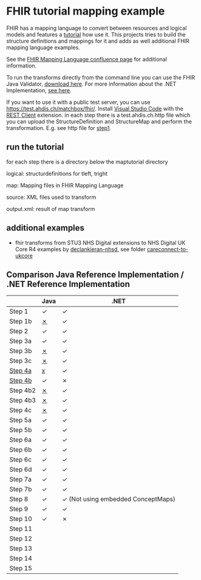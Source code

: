 # FHIR tutorial mapping example
FHIR has a mapping language to convert between resources and logical models and features a [tutorial](http://build.fhir.org/mapping-tutorial.html) how use it. This projects tries to build the structure definitions and mappings for it and adds as well additional FHIR mapping language examples.

See the [FHIR Mapping Language confluence page](https://confluence.hl7.org/display/FHIR/Using+the+FHIR+Mapping+Language) for additional information. 

To run the transforms directly from the command line you can use the FHIR Java Validator, [download here](https://github.com/hapifhir/org.hl7.fhir.core/releases/latest/download/validator_cli.jar).
For more information about the .NET Implementation, [see here](https://github.com/brianpos/fhir-net-mappinglanguage).

If you want to use it with a public test server, you can use https://test.ahdis.ch/matchbox/fhir/. Install [Visual Studio Code](https://code.visualstudio.com/) with the [REST Client](https://marketplace.visualstudio.com/items?itemName=humao.rest-client) extension. in each step there is a test.ahdis.ch.http file which you can upload the StructureDefinition and StructureMap and perform the transformation. E.g. see http file for [step1](https://github.com/ahdis/fhir-mapping-tutorial/blob/master/maptutorial/step1/test.ahdis.ch.http).

## run the tutorial
for each step there is a directory below the maptutorial directory

logical: structurdefinitions for tleft, tright

map: Mapping files in FHIR Mapping Language

source: XML files used to transform

output.xml: result of map transform

## additional examples
- fhir transforms from STU3 NHS Digital extensions to NHS Digital UK Core R4 examples by [declankieran-nhsd](https://github.com/ahdis/fhir-mapping-tutorial/commits?author=declankieran-nhsd), see folder [careconnect-to-ukcore](tree/master/careconnect-to-ukcore)


## Comparison Java Reference Implementation / .NET Reference Implementation

|          | Java | .NET |
|----------|------|------|
| Step 1   |  ✓   |   ✓  |
| Step 1b  |  [✗](https://github.com/ahdis/fhir-mapping-tutorial/issues/20)   |   ✓  |
| Step 2   |  ✓   |   ✓  |
| Step 3a  |  ✓   |   ✓  |
| Step 3b  |  [✗](https://github.com/ahdis/fhir-mapping-tutorial/issues/21)  |   ✓  |
| Step 3c  |  [✗](https://github.com/ahdis/fhir-mapping-tutorial/issues/21)  |   ✓  |
| [Step 4a](https://jira.hl7.org/browse/FHIR-27140)  |  [x](https://github.com/ahdis/fhir-mapping-tutorial/issues/22)  |   ✓  | 
| [Step 4b](https://jira.hl7.org/browse/FHIR-28465)  |  ✓  |   ✗  |
| Step 4b2 |  [✗](https://github.com/ahdis/fhir-mapping-tutorial/issues/21)  |   ✓  |
| Step 4b3 |  [✗](https://github.com/ahdis/fhir-mapping-tutorial/issues/21) |   ✓  |
| Step 4c  |  [✗](https://github.com/ahdis/fhir-mapping-tutorial/issues/21)  |   ✓  |
| Step 5a  |  ✓   |   ✓  |
| Step 5b  |  ✓   |   ✓  |
| Step 6a  |  ✓   |   ✓  |
| Step 6b  |  ✓   |   ✓  |
| Step 6c  |  ✓   |   ✓  |
| Step 6d  |  ✓   |   ✓  |
| Step 7a  |  ✓   |   ✓  |
| Step 7b  |  ✓   |   ✓  |
| Step 8   |  ✓   |   ✓ (Not using embedded ConceptMaps)   |
| Step 9   |  ✓   |   ✓  |
| Step 10  |  ✓   |   ✗  |
| Step 11  |      |      |
| Step 12  |      |      |
| Step 13  |      |      |
| Step 14  |      |      |
| Step 15  |      |      |
